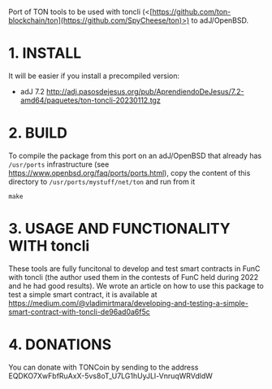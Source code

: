 Port of TON tools to be used with toncli (<[https://github.com/ton-blockchain/ton](https://github.com/SpyCheese/ton)>) to adJ/OpenBSD.

# 1. INSTALL

It will be easier if you install a precompiled version:
* adJ 7.2 <http://adj.pasosdejesus.org/pub/AprendiendoDeJesus/7.2-amd64/paquetes/ton-toncli-20230112.tgz>

# 2. BUILD

To compile the package from this port on an adJ/OpenBSD that already has `/usr/ports` infrastructure (see <https://www.openbsd.org/faq/ports/ports.html>), copy the content of this directory to `/usr/ports/mystuff/net/ton` and run from it
```
make
```

# 3. USAGE AND FUNCTIONALITY WITH toncli

These tools are fully funcitonal to develop and test smart contracts in FunC with toncli (the author used them in the contests of FunC held during 2022 and he had good results).
We wrote an article on how to use this package to test a simple smart contract, it is available at
<https://medium.com/@vladimirtmara/developing-and-testing-a-simple-smart-contract-with-toncli-de96ad0a6f5c>

# 4. DONATIONS

You can donate with TONCoin by sending to the address EQDKO7XwFbfRuAxX-5vs8oT_U7LG1hUyJLl-VnruqWRVdldW
